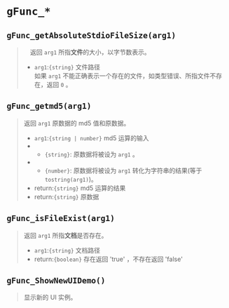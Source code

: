 # `gFunc_*`
<!-- 暂未完成 -->
## `gFunc_getAbsoluteStdioFileSize(arg1)`  
>　返回 `arg1` 所指**文件**的大小，以字节数表示。  
> - `arg1`:`{string}` 文件路径  
> 如果 `arg1` 不能正确表示一个存在的文件，如类型错误、所指文件不存在，返回 `0` 。  

## `gFunc_getmd5(arg1)`
> 返回 `arg1` 原数据的 md5 值和原数据。  
> - `arg1`:`{string | number}` md5 运算的输入  
> - - `{string}`: 原数据将被设为 `arg1` 。  
> - - `{number}`: 原数据将被设为 `arg1` 转化为字符串的结果(等于 `tostring(arg1)`)。  
> - return:`{string}` md5 运算的结果  
> - return:`{string}` 原数据  

## `gFunc_isFileExist(arg1)`
> 返回 `arg1` 所指**文档**是否存在。  
> - `arg1`:`{string}` 文档路径  
> - return:`{boolean}` 存在返回 'true' ，不存在返回 'false'  

## `gFunc_ShowNewUIDemo()`
> 显示新的 UI 实例。  
